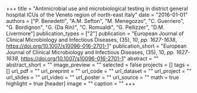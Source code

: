 +++
title = "Antimicrobial use and microbiological testing in district general hospital ICUs of the Veneto region of north-east Italy"
date = "2016-01-01"
authors = ["P. Benedetti", "A.M. Sefton", "M. Menegozzo", "C. Guerriero", "G. Bordignon", "G. {Da Rin}", "C. Romualdi", "G. Pellizzer", "D.M. Livermore"]
publication_types = ["2"]
publication = "European Journal of Clinical Microbiology and Infectious Diseases, (35), 10, _pp. 1627-1638_, https://doi.org/10.1007/s10096-016-2701-1"
publication_short = "European Journal of Clinical Microbiology and Infectious Diseases, (35), 10, _pp. 1627-1638_, https://doi.org/10.1007/s10096-016-2701-1"
abstract = ""
abstract_short = ""
image_preview = ""
selected = false
projects = []
tags = []
url_pdf = ""
url_preprint = ""
url_code = ""
url_dataset = ""
url_project = ""
url_slides = ""
url_video = ""
url_poster = ""
url_source = ""
math = true
highlight = true
[header]
image = ""
caption = ""
+++
